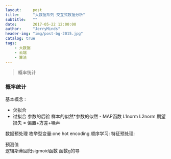 ```yaml
---
layout:     post
title:      "大数据系列-交互式数据分析"
subtitle:   ""
date:       2017-05-22 12:00:00
author:     "JerryMinds"
header-img: "img/post-bg-2015.jpg"
catalog: true
tags:
    - 大数据
    - 云端
    - 算法
---
```


> 概率统计

### 概率统计
 基本概念 :



* 欠拟合
* 过拟合
参数的后验 样本的似然*参数的似然 - MAP函数
L1norm L2norm
期望损失 = 偏置+方差+噪声

数据预处理
    枚举型变量:one hot encoding
    顺序学习:
    特征预处理:

预测值    
    逻辑斯蒂回归sigmoid函数
    函数g的导

